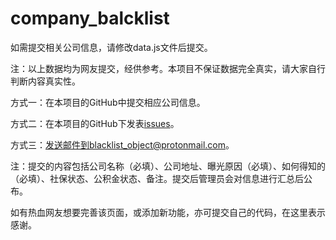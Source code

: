 # company_balcklist

如需提交相关公司信息，请修改data.js文件后提交。

注：以上数据均为网友提交，经供参考。本项目不保证数据完全真实，请大家自行判断内容真实性。

方式一：在本项目的GitHub中提交相应公司信息。

方式二：在本项目的GitHub下发表<a href="https://github.com/myBlacklistObject/company_balcklist/issues" target="_blank">issues</a>。

方式三：发送邮件到blacklist_object@protonmail.com。
                
注：提交的内容包括公司名称（必填）、公司地址、曝光原因（必填）、如何得知的（必填）、社保状态、公积金状态、备注。提交后管理员会对信息进行汇总后公布。

如有热血网友想要完善该页面，或添加新功能，亦可提交自己的代码，在这里表示感谢。
